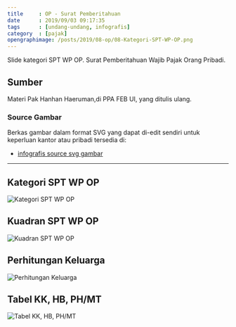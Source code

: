 ```yaml
---
title     : OP - Surat Pemberitahuan
date      : 2019/09/03 09:17:35
tags      : [undang-undang, infografis]
category  : [pajak]
opengraphimage: /posts/2019/08-op/08-Kategori-SPT-WP-OP.png
---
```


Slide kategori SPT WP OP.
Surat Pemberitahuan Wajib Pajak Orang Pribadi.

<!-- more --> 

## Sumber

Materi Pak Hanhan Haeruman,di PPA FEB UI, yang ditulis ulang.

### Source Gambar

Berkas gambar dalam format SVG yang dapat di-edit sendiri
untuk keperluan kantor atau pribadi tersedia di:

* [infografis source svg gambar][github-orang-pribadi]

-- -- --

## Kategori SPT WP OP

![Kategori SPT WP OP][kategori-spt-wp-op]

## Kuadran SPT WP OP

![Kuadran SPT WP OP][kuadran-spt-wp-op]

## Perhitungan Keluarga

![Perhitungan Keluarga][perhitungan-keluarga]

## Tabel KK, HB, PH/MT

![Tabel KK, HB, PH/MT][tabel-kk-hb-ph-mt]

[//]: <> ( -- -- -- links below -- -- -- )

[kategori-spt-wp-op]:   /posts/pajak/2019/08-op/08-Kategori-SPT-WP-OP.png
[kuadran-spt-wp-op]:    /posts/pajak/2019/08-op/08-Kuadran-SPT-WP-OP.png
[perhitungan-keluarga]: /posts/pajak/2019/08-op/09-Perhitungan-Keluarga.png
[tabel-kk-hb-ph-mt]:    /posts/pajak/2019/08-op/10-Tabel-KK-HB-PH-MT.png

[github-orang-pribadi]:  https://github.com/epsi-rns/belajar-pajak/tree/master/02-OP/svg


[chart-progressive]:    /posts/pajak/2019/08-op/11-Chart-Progressive.png
[wp-op-pekerja-bebas]:  /posts/pajak/2019/08-op/12-Kategori-WP-OP-Pekerja-Bebas.png
[wp-op-pengusaha]:      /posts/pajak/2019/08-op/13-Kategori-WP-OP-Pengusaha.png
